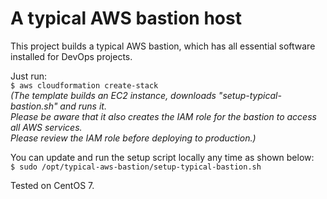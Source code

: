 # A typical AWS bastion host
This project builds a typical AWS bastion, which has all essential software installed for DevOps projects.

Just run: \
``` $ aws cloudformation create-stack ``` \
_(The template builds an EC2 instance, downloads "setup-typical-bastion.sh" and runs it. \
Please be aware that it also creates the IAM role for the bastion to access all AWS services. \
Please review the IAM role before deploying to production.)_

You can update and run the setup script locally any time as shown below: \
``` $ sudo /opt/typical-aws-bastion/setup-typical-bastion.sh ```

Tested on CentOS 7.
